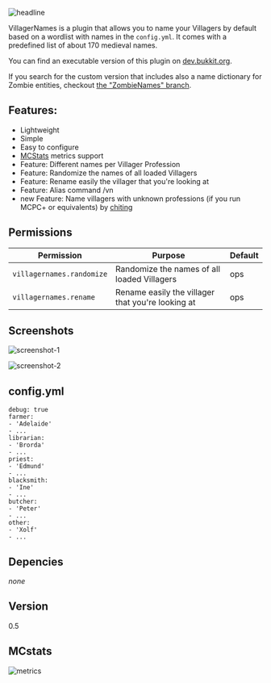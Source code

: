 ![headline](http://static.yeahwh.at/plugins/VillagerNames/typo.png)

VillagerNames is a plugin that allows you to name your Villagers by default based on a wordlist with names in the `config.yml`. It comes with a predefined list of about 170 medieval names.

You can find an executable version of this plugin on [dev.bukkit.org](http://dev.bukkit.org/server-mods/villagernames/).

If you search for the custom version that includes also a name dictionary for Zombie entities, checkout [the "ZombieNames" branch](https://github.com/frdmn/VillagerNames/tree/ZombieNames).

## Features:

* Lightweight
* Simple
* Easy to configure
* [MCStats](http://mcstats.org/) metrics support
* Feature: Different names per Villager Profession
* Feature: Randomize the names of all loaded Villagers
* Feature: Rename easily the villager that you're looking at
* Feature: Alias command /vn
* new Feature: Name villagers with unknown professions (if you run MCPC+ or equivalents) by [chiting](http://dev.bukkit.org/profiles/chiting/)

## Permissions

Permission | Purpose | Default
--- | --- | ---
`villagernames.randomize` | Randomize the names of all loaded Villagers | ops
`villagernames.rename` | Rename easily the villager that you're looking at | ops

## Screenshots

![screenshot-1](http://static.yeahwh.at/plugins/VillagerNames/screen1.png)

![screenshot-2](http://static.yeahwh.at/plugins/VillagerNames/screen2.png)

## config.yml

    debug: true
    farmer:
    - 'Adelaide'
    - ...
    librarian:
    - 'Brorda'
    - ...
    priest:
    - 'Edmund'
    - ...
    blacksmith:
    - 'Ine'
    - ...
    butcher:
    - 'Peter'
    - ...
    other:
    - 'Xolf'
    - ...

## Depencies

_none_

## Version

0.5

## MCstats

![metrics](http://api.mcstats.org/signature/VillagerNames.png)

